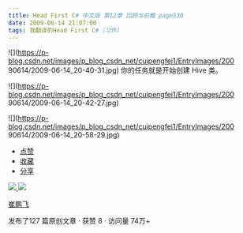 ```yaml
---
title: Head First C# 中文版 第12章 回顾与前瞻 page530
date: 2009-06-14 21:07:00
tags: 我翻译的Head First C#（习作）
---
```

![](https://p-blog.csdn.net/images/p_blog_csdn_net/cuipengfei1/EntryImages/200
90614/2009-06-14_20-40-31.jpg) 你的任务就是开始创建  Hive  类。

![](https://p-blog.csdn.net/images/p_blog_csdn_net/cuipengfei1/EntryImages/200
90614/2009-06-14_20-42-27.jpg)

![](https://p-blog.csdn.net/images/p_blog_csdn_net/cuipengfei1/EntryImages/200
90614/2009-06-14_20-58-29.jpg)

  * [ 点赞  ](javascript:;)
  * [ 收藏  ](javascript:;)
  * [ 分享 ](javascript:;)

[ ![](https://profile.csdnimg.cn/5/2/5/3_cuipengfei1)
![](https://g.csdnimg.cn/static/user-reg-year/1x/11.png)
](https://blog.csdn.net/cuipengfei1)

[ 崔鹏飞 ](https://blog.csdn.net/cuipengfei1)

发布了127 篇原创文章  ·  获赞 8  ·  访问量 74万+

